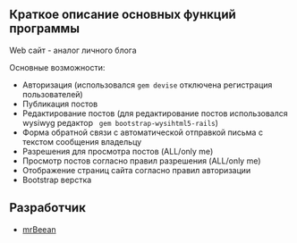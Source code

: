 ## Краткое описание основных функций программы
Web сайт - аналог личного блога

Основные возможности: 
  * Авторизация (использовался `gem devise` отключена регистрация пользователей)
  * Публикация постов 
  * Редактирование постов (для редактирование постов использовался wysiwyg редактор ` gem bootstrap-wysihtml5-rails`)
  * Форма обратной связи с автоматической отправкой письма с текстом сообщения владельцу
  * Разрешения для просмотра постов (ALL/only me)
  * Просмотр постов согласно правил разрешения (ALL/only me)
  * Отображение страниц сайта согласно правил авторизации
  * Bootstrap верстка   

## Разработчик

  * [mrBeean](https://github.com/MrBeean)
